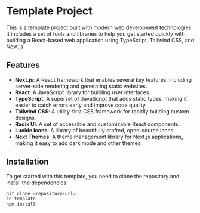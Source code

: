 # Template Project

This is a template project built with modern web development technologies. It includes a set of tools and libraries to help you get started quickly with building a React-based web application using TypeScript, Tailwind CSS, and Next.js.

## Features

- **Next.js**: A React framework that enables several key features, including server-side rendering and generating static websites.
- **React**: A JavaScript library for building user interfaces.
- **TypeScript**: A superset of JavaScript that adds static types, making it easier to catch errors early and improve code quality.
- **Tailwind CSS**: A utility-first CSS framework for rapidly building custom designs.
- **Radix UI**: A set of accessible and customizable React components.
- **Lucide Icons**: A library of beautifully crafted, open-source icons.
- **Next Themes**: A theme management library for Next.js applications, making it easy to add dark mode and other themes.

## Installation

To get started with this template, you need to clone the repository and install the dependencies:

```bash
git clone <repository-url>
cd template
npm install
```
